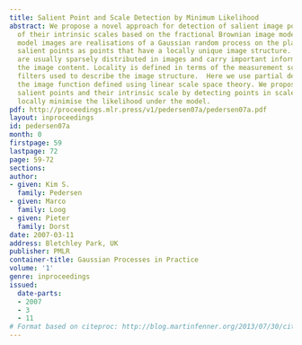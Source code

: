 ```yaml
---
title: Salient Point and Scale Detection by Minimum Likelihood
abstract: We propose a novel approach for detection of salient image points and estimation
  of their intrinsic scales based on the fractional Brownian image model.  Under this
  model images are realisations of a Gaussian random process on the plane. We define
  salient points as points that have a locally unique image structure. Such points
  are usually sparsely distributed in images and carry important information about
  the image content. Locality is defined in terms of the measurement scale of the
  filters used to describe the image structure.  Here we use partial derivatives of
  the image function defined using linear scale space theory. We propose to detect
  salient points and their intrinsic scale by detecting points in scale-space that
  locally minimise the likelihood under the model.
pdf: http://proceedings.mlr.press/v1/pedersen07a/pedersen07a.pdf
layout: inproceedings
id: pedersen07a
month: 0
firstpage: 59
lastpage: 72
page: 59-72
sections: 
author:
- given: Kim S.
  family: Pedersen
- given: Marco
  family: Loog
- given: Pieter
  family: Dorst
date: 2007-03-11
address: Bletchley Park, UK
publisher: PMLR
container-title: Gaussian Processes in Practice
volume: '1'
genre: inproceedings
issued:
  date-parts:
  - 2007
  - 3
  - 11
# Format based on citeproc: http://blog.martinfenner.org/2013/07/30/citeproc-yaml-for-bibliographies/
---
```

